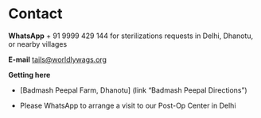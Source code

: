 Contact
==========

**WhatsApp**  + 91 9999 429 144 for sterilizations requests in Delhi, Dhanotu, or nearby villages

**E-mail** tails@worldlywags.org

**Getting here**

* [Badmash Peepal Farm, Dhanotu] (link “Badmash Peepal Directions”)

* Please WhatsApp to arrange a visit to our Post-Op Center in Delhi
